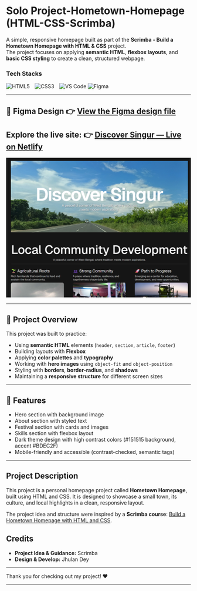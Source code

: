 # Solo Project-Hometown-Homepage (HTML-CSS-Scrimba)
A simple, responsive homepage built as part of the **Scrimba - Build a Hometown Homepage with HTML & CSS** project.  
The project focuses on applying **semantic HTML**, **flexbox layouts**, and **basic CSS styling** to create a clean, structured webpage.

###  Tech Stacks
<p>
  <img src="https://cdn.jsdelivr.net/gh/devicons/devicon/icons/html5/html5-original.svg" alt="HTML5" width="40" height="40" style="margin-right: 10px;"/>
  <img src="https://cdn.jsdelivr.net/gh/devicons/devicon/icons/css3/css3-original.svg" alt="CSS3" width="40" height="40" style="margin-right: 10px;"/>
  <img src="https://cdn.jsdelivr.net/gh/devicons/devicon/icons/vscode/vscode-original.svg" alt="VS Code" width="40" height="40"/>
  <img src="https://cdn.jsdelivr.net/gh/devicons/devicon/icons/figma/figma-original.svg" alt="Figma" width="40" height="40"/>
</p>

---
## 🎨 Figma Design 👉 [View the Figma design file](https://www.figma.com/design/QOCYdtpYRKqLLZjo1JmNBe/Solo-Project--Hometown-Homepage?node-id=0-1&t=Rs0sRGb4pfpYFwQp-1)
## Explore the live site: 👉 [Discover Singur — Live on Netlify](https://jd-hometown-homepage.netlify.app/)


[![Project Preview](https://raw.githubusercontent.com/JhulanD/JhulanD/main/public/HomeTown-Homepage.png)](https://jd-hometown-homepage.netlify.app/)

---



## 📌 Project Overview
This project was built to practice:
- Using **semantic HTML** elements (`header`, `section`, `article`, `footer`)
- Building layouts with **Flexbox**
- Applying **color palettes** and **typography**
- Working with **hero images** using `object-fit` and `object-position`
- Styling with **borders**, **border-radius**, and **shadows**
- Maintaining a **responsive structure** for different screen sizes

---

## 🚀 Features
- Hero section with background image  
- About section with styled text  
- Festival section with cards and images  
- Skills section with flexbox layout  
- Dark theme design with high contrast colors (#151515 background, accent #BDEC2F)  
- Mobile-friendly and accessible (contrast-checked, semantic tags)

---

## Project Description

This project is a personal homepage project called **Hometown Homepage**, built using HTML and CSS. It is designed to showcase a small town, its culture, and local highlights in a clean, responsive layout.  

The project idea and structure were inspired by a **Scrimba course**: [Build a Hometown Homepage with HTML and CSS](https://scrimba.com/).

## Credits

- **Project Idea & Guidance:** Scrimba  
- **Design & Develop:** Jhulan Dey  

---

Thank you for checking out my project! ❤️

---

